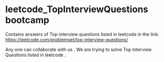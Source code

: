 # leetcode_TopInterviewQuestions bootcamp 

Contains answers of Top interview questions listed in leetcode in the link: https://leetcode.com/problemset/top-interview-questions/

Any one can collaborate with us . We are trying to solve Top Interview Questions listed in leetcode .
